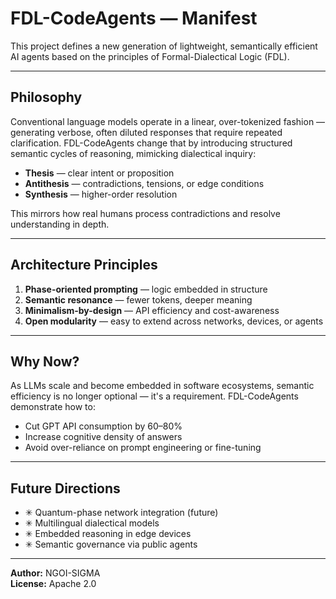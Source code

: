 # FDL-CodeAgents — Manifest

This project defines a new generation of lightweight, semantically efficient AI agents based on the principles of Formal-Dialectical Logic (FDL).

---

## Philosophy

Conventional language models operate in a linear, over-tokenized fashion — generating verbose, often diluted responses that require repeated clarification. FDL-CodeAgents change that by introducing structured semantic cycles of reasoning, mimicking dialectical inquiry:

- **Thesis** — clear intent or proposition
- **Antithesis** — contradictions, tensions, or edge conditions
- **Synthesis** — higher-order resolution

This mirrors how real humans process contradictions and resolve understanding in depth.

---

## Architecture Principles

1. **Phase-oriented prompting** — logic embedded in structure
2. **Semantic resonance** — fewer tokens, deeper meaning
3. **Minimalism-by-design** — API efficiency and cost-awareness
4. **Open modularity** — easy to extend across networks, devices, or agents

---

## Why Now?

As LLMs scale and become embedded in software ecosystems, semantic efficiency is no longer optional — it's a requirement. FDL-CodeAgents demonstrate how to:

- Cut GPT API consumption by 60–80%
- Increase cognitive density of answers
- Avoid over-reliance on prompt engineering or fine-tuning

---

## Future Directions

- ✳ Quantum-phase network integration (future)
- ✳ Multilingual dialectical models
- ✳ Embedded reasoning in edge devices
- ✳ Semantic governance via public agents

---

**Author:** NGOI-SIGMA  
**License:** Apache 2.0
